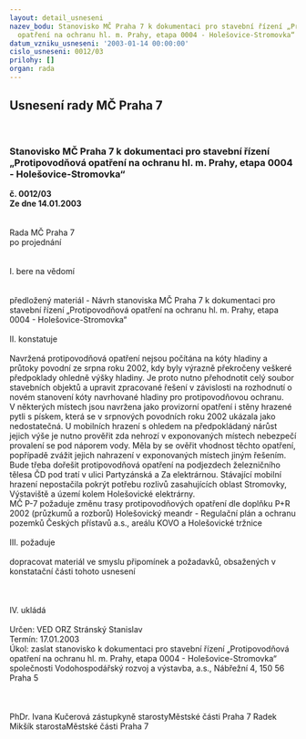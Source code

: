 ```yaml
---
layout: detail_usneseni
nazev_bodu: Stanovisko MČ Praha 7 k dokumentaci pro stavební řízení „Protipovodňová
  opatření na ochranu hl. m. Prahy, etapa 0004 - Holešovice-Stromovka“
datum_vzniku_usneseni: '2003-01-14 00:00:00'
cislo_usneseni: 0012/03
prilohy: []
organ: rada
---
```

<div id="ucUsn_pList" class="usn">
	<span><h2>Usnesení rady MČ Praha 7 </h2>
<br></span><div class="standBody">
<span><h3>Stanovisko MČ Praha 7 k dokumentaci pro stavební řízení „Protipovodňová opatření na ochranu hl. m. Prahy, etapa 0004 - Holešovice-Stromovka“</h3></span><div class="center">
		<strong>č. 0012/03</strong><br>
	</div>
<div class="center">
		<strong>Ze dne 14.01.2003</strong><br><br>
	</div>
<br>Rada MČ Praha 7<br>po projednání<br><br><br>I.	bere na vědomí<br><br> <br>předložený materiál - Návrh stanoviska MČ Praha 7 k dokumentaci pro stavební řízení „Protipovodňová opatření na ochranu hl. m. Prahy, etapa 0004 - Holešovice-Stromovka“<br><br>II.	konstatuje<br><br>Navržená protipovodňová opatření nejsou počítána na kóty hladiny a průtoky povodní ze srpna roku 2002, kdy byly výrazně překročeny veškeré předpoklady ohledně výšky hladiny. Je proto nutno přehodnotit celý soubor stavebních objektů a upravit zpracované řešení v závislosti na rozhodnutí o novém stanovení kóty navrhované hladiny pro protipovodňovou ochranu.<br>V některých místech jsou navržena jako provizorní opatření i stěny hrazené pytli s pískem, která se v srpnových povodních roku 2002 ukázala jako nedostatečná. U mobilních hrazení s ohledem na  předpokládaný nárůst jejich výše je nutno prověřit zda nehrozí v exponovaných místech nebezpečí provalení se pod náporem vody. Měla by se ověřit vhodnost těchto opatření, popřípadě zvážit jejich nahrazení v exponovaných místech jiným řešením. <br>Bude třeba dořešit protipovodňová opatření na podjezdech železničního tělesa ČD pod tratí v ulici Partyzánská a Za elektrárnou. Stávající mobilní hrazení nepostačila pokrýt potřebu rozlivů zasahujících oblast Stromovky, Výstaviště a území kolem Holešovické elektrárny.<br>MČ P-7 požaduje změnu trasy protipovodňových opatření dle doplňku P+R 2002 (průzkumů a rozborů) Holešovický meandr - Regulační plán a ochranu pozemků Českých přístavů a.s., areálu KOVO a Holešovické tržnice<br><br>III.	požaduje<br><br>dopracovat materiál ve smyslu připomínek a požadavků, obsažených v konstatační části tohoto usnesení<br><br><br><br>IV.	ukládá <br> <br>Určen:	VED ORZ  Stránský Stanislav<br>Termín: 17.01.2003<br>Úkol:	zaslat stanovisko k dokumentaci pro stavební řízení „Protipovodňová opatření na ochranu hl. m. Prahy, etapa 0004 - Holešovice-Stromovka“ společnosti Vodohospodářský rozvoj a výstavba, a.s., Nábřežní 4, 150 56 Praha 5<br> <br> <br>	<br>PhDr. Ivana Kučerová zástupkyně starostyMěstské části Praha 7	 Radek Mikšík starostaMěstské části Praha 7<br>	<br><br>
</div>
</div>